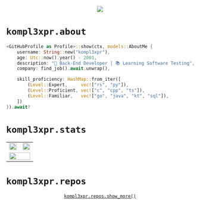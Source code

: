 <div align="center">
<a href="https://git.io/typing-svg"><img src="https://readme-typing-svg.demolab.com?font=Source+Han+Serif+K+Heavy&weight=900&size=60&duration=2000&color=9E9F00&vCenter=true&multiline=true&repeat=false&width=600&height=300&lines=%E4%BD%A0%E5%A5%BD%EF%BC%8C%E6%88%91%E7%9A%84%E5%B0%8F%E7%8B%97%E5%8F%AB%E3%82%88%E3%81%9E;%E3%82%89%E3%80%82%E5%A5%B9%E5%BE%88%E4%B9%96%EF%BC%8C%E5%B8%8C%E6%9C%9B%E4%BD%A0%E5%80%91;%E5%8F%AF%E4%BB%A5%E5%A4%9A%E6%91%B8%E6%91%B8%E5%A5%B9%E7%9A%84%E9%A0%AD%E3%80%82"/></a>
</div>

# `kompl3xpr.about`
```rust
<GitHubProfile as Profile>::show(ctx, models::AboutMe {
    username: String::new("kompl3xpr"),
    age: Utc::now().year() - 2001,
    description: "🚀 Back-End Developer | 📚 Learning Software Testing",
    company: find_job().await.unwrap(),

    skill_proficiency: HashMap::from_iter([
        (Level::Expert,     vec!["rs", "py"]),
        (Level::Proficient, vec!["c", "cpp", "ts"]),
        (Level::Familiar,   vec!["go", "java", "kt", "sql"]),
    ])
}).await?
```

# `kompl3xpr.stats`

<table width=100% border="0" cellspacing="0" cellpadding="0">
    <tr></tr>
    <tr>
        <td>
            <img width=100% height=100% src="https://github-readme-stats.vercel.app/api?username=kompl3xpr&theme=react&hide_border=true" />
        </td>
        <td>
            <img width=100% height=100% src="https://github-readme-stats.vercel.app/api/top-langs?username=kompl3xpr&layout=donut&langs_count=8&theme=react&hide_border=true" />
        </td>
    </tr>
    <tr></tr>
    <tr>
        <td colspan="2">
            <img width=100% src="https://github-readme-activity-graph.vercel.app/graph?username=kompl3xpr&theme=react-dark&bg_color=20232a&hide_border=true"/>
        </td>
    </tr>
</table>



# `kompl3xpr.repos`
<div align="center">

<!-- <br>
<div align="center">
  <a href="https://github.com/kompl3xpr/run_ruby_bot" title="run_ruby_bot">
    <img height="115" width="427" src="https://github-readme-stats.vercel.app/api/pin/?username=kompl3xpr&repo=run_ruby_bot&theme=react&border_color=61dafb&border_radius=10">
  </a>
  <a href="https://github.com/kompl3xpr/wmonitor" title="Data Structures">
    <img height="115" width="427" src="https://github-readme-stats.vercel.app/api/pin/?username=kompl3xpr&repo=wmonitor&theme=react&border_color=61dafb&border_radius=10">
  </a>
</div>
<br> -->

[`kompl3xpr.repos.show_more()`](https://github.com/zumrudu-anka?tab=repositories)

</div>

